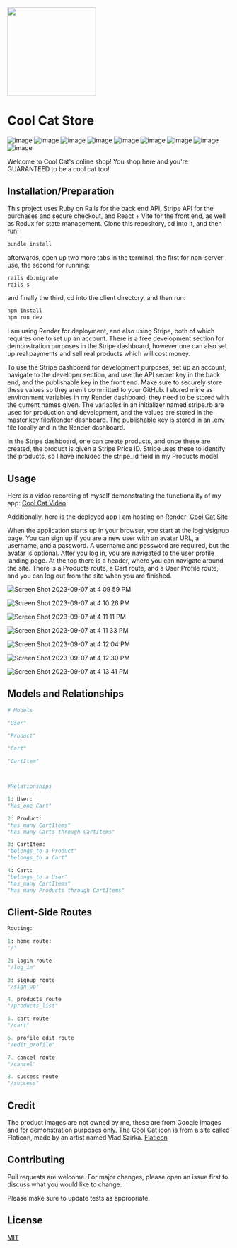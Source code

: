 <img src="https://github.com/JamesSalcedo001/cool_cat_store/assets/107723341/99d5deab-279c-4cf7-a77c-9d4c338622ed" width="200" height="200" />


# Cool Cat Store 


![image](https://img.shields.io/badge/Ruby_on_Rails-CC0000?style=for-the-badge&logo=ruby-on-rails&logoColor=white)
![image](https://img.shields.io/badge/React-20232A?style=for-the-badge&logo=react&logoColor=61DAFB)
![image](https://img.shields.io/badge/Ruby-CC342D?style=for-the-badge&logo=ruby&logoColor=white)
![image](https://img.shields.io/badge/JavaScript-323330?style=for-the-badge&logo=javascript&logoColor=F7DF1E)
![image](https://img.shields.io/badge/PostgreSQL-316192?style=for-the-badge&logo=postgresql&logoColor=white)
![image](https://img.shields.io/badge/Stripe-626CD9?style=for-the-badge&logo=Stripe&logoColor=white)
![image](https://img.shields.io/badge/Redux-593D88?style=for-the-badge&logo=redux&logoColor=white)
![image](https://img.shields.io/badge/Vite-B73BFE?style=for-the-badge&logo=vite&logoColor=FFD62E)
![image](https://img.shields.io/badge/Render-46E3B7?style=for-the-badge&logo=render&logoColor=white)


Welcome to Cool Cat's online shop! You shop here and you're GUARANTEED to be a cool cat too!

## Installation/Preparation

This project uses Ruby on Rails for the back end API, Stripe API for the purchases and secure checkout, and React + Vite for the front end, as well as Redux for state management. Clone this repository, cd into it, and then run:

```bash
bundle install
```

afterwards, open up two more tabs in the terminal, the first for non-server use, the second for running:

```bash
rails db:migrate
rails s
```

and finally the third, cd into the client directory, and then run:

```bash
npm install
npm run dev
```

I am using Render for deployment, and also using Stripe, both of which requires one to set up an account. There is a free development section for demonstration purposes in the Stripe dashboard, however one can also set up real payments and sell real products which will cost money. 

To use the Stripe dashboard for development purposes, set up an account, navigate to the developer section, and use the API secret key in the back end, and the publishable key in the front end. Make sure to securely store these values so they aren't committed to your GitHub. I stored mine as environment variables in my Render dashboard, they need to be stored with the current names given. The variables in an initializer named stripe.rb are used for production and development, and the values are stored in the master.key file/Render dashboard. The publishable key is stored in an .env file locally and in the Render dashboard. 

In the Stripe dashboard, one can create products, and once these are created, the product is given a Stripe Price ID. Stripe uses these to identify the products, so I have included the stripe_id field in my Products model. 



## Usage

Here is a video recording of myself demonstrating the functionality of my app: [Cool Cat Video](https://youtu.be/RcYWU72wMy0)

Additionally, here is the deployed app I am hosting on Render: [Cool Cat Site](https://cool-cat-store.onrender.com)

When the application starts up in your browser, you start at the login/signup page. You can sign up if you are a new user with an avatar URL, a username, and a password. A username and password are required, but the avatar is optional. After you log in, you are navigated to the user profile landing page. At the top there is a header, where you can navigate around the site. There is a Products route, a Cart route, and a User Profile route, and you can log out from the site when you are finished.


![Screen Shot 2023-09-07 at 4 09 59 PM](https://github.com/JamesSalcedo001/cool_cat_store/assets/107723341/b4453e47-3fc2-4f4b-91fd-f73bd898154c)

![Screen Shot 2023-09-07 at 4 10 26 PM](https://github.com/JamesSalcedo001/cool_cat_store/assets/107723341/b14f62e3-9e5f-45a4-876f-6d4a879eee89)

![Screen Shot 2023-09-07 at 4 11 11 PM](https://github.com/JamesSalcedo001/cool_cat_store/assets/107723341/5d1eec20-dd0c-40b2-adee-bd107302c1ea)

![Screen Shot 2023-09-07 at 4 11 33 PM](https://github.com/JamesSalcedo001/cool_cat_store/assets/107723341/b71695ca-24e3-4c0c-a6f3-087435135852)

![Screen Shot 2023-09-07 at 4 12 04 PM](https://github.com/JamesSalcedo001/cool_cat_store/assets/107723341/e3c59c90-15ce-4196-8e83-e96fd19a4b1a)

![Screen Shot 2023-09-07 at 4 12 30 PM](https://github.com/JamesSalcedo001/cool_cat_store/assets/107723341/188a06c1-750a-4e99-af15-0e5115f11f84)

![Screen Shot 2023-09-07 at 4 13 41 PM](https://github.com/JamesSalcedo001/cool_cat_store/assets/107723341/423a9de2-752b-4164-a85f-02e2ce2ac222)




## Models and Relationships

```python
# Models

"User"

"Product"

"Cart"

"CartItem"



#Relationships

1: User:
"has_one Cart"

2: Product:
"has_many CartItems"
"has_many Carts through CartItems"

3: CartItem:
"belongs_to a Product"
"belongs_to a Cart"

4: Cart:
"belongs_to a User"
"has_many CartItems"
"has_many Products through CartItems"


```

## Client-Side Routes 

```python
Routing:

1: home route:
"/"

2: login route
"/log_in"

3: signup route
"/sign_up"

4. products route
"/products_list"

5. cart route
"/cart"

6. profile edit route
"/edit_profile"

7. cancel route
"/cancel"

8. success route
"/success"

```

## Credit

The product images are not owned by me, these are from Google Images and for demonstration purposes only. The Cool Cat icon is from a site called Flaticon, made by an artist named Vlad Szirka. [Flaticon](https://www.flaticon.com/free-icons/bad-luck)

## Contributing


Pull requests are welcome. For major changes, please open an issue first
to discuss what you would like to change.

Please make sure to update tests as appropriate.


## License

[MIT](https://choosealicense.com/licenses/mit/)
